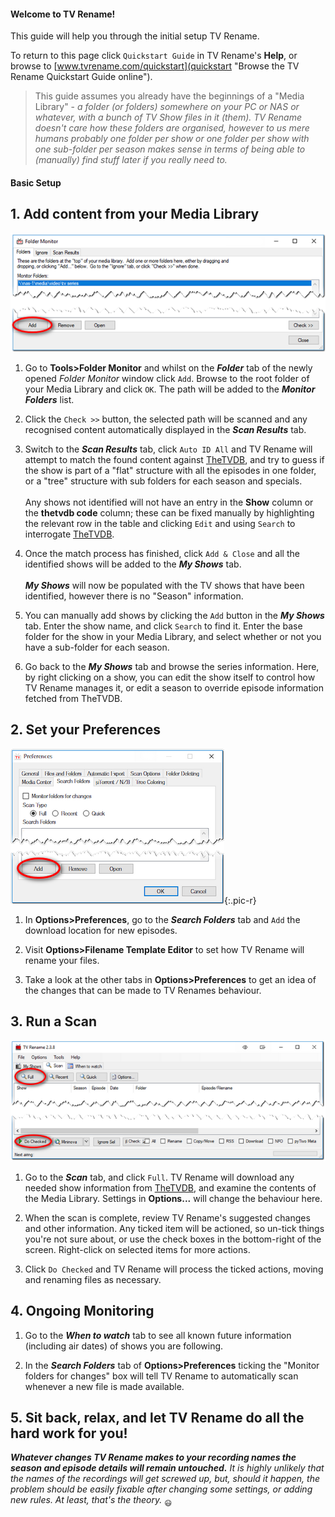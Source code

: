 #### Welcome to TV Rename!

This guide will help you through the initial setup TV Rename.

To return to this page click `Quickstart Guide` in TV Rename's **Help**, or browse to [www.tvrename.com/quickstart](quickstart "Browse the TV Rename Quickstart Guide online").

> This guide assumes you already have the beginnings of a "Media Library" - *a folder (or folders) somewhere on your PC or NAS or whatever, with a bunch of TV Show files in it (them). TV Rename doesn't care how these folders are organised, however to us mere humans probably one folder per show or one folder per show with one sub-folder per season makes sense in terms of being able to (manually) find stuff later if you really need to.*

#### Basic Setup

## 1. Add content from your Media Library
 ![Tools>Folder Monitor](images/tools/folder-monitor-01.png)
 1. Go to **Tools>Folder Monitor** and whilst on the ***Folder*** tab of the newly opened *Folder Monitor* window click `Add`. Browse to the root folder of your Media Library and click `OK`. The path will be added to the ***Monitor Folders*** list.
 
 2. Click the `Check >>` button, the selected path will be scanned and any recognised content automatically displayed in the ***Scan Results*** tab.
 
 3. Switch to the ***Scan Results*** tab, click `Auto ID All` and TV Rename will attempt to match the found content against [TheTVDB](http://thetvdb.com "Visit thetvdb.com"), and try to guess if the show is part of a "flat" structure with all the episodes in one folder, or a "tree" structure with sub folders for each season and specials.<br /><br />
 Any shows not identified will not have an entry in the **Show** column or the **thetvdb code** column; these can be fixed manually by highlighting the relevant row in the table and clicking `Edit` and using `Search` to interrogate [TheTVDB](http://thetvdb.com "Visit thetvdb.com"). 
 
 4. Once the match process has finished, click `Add & Close` and all the identified shows will be added to the ***My Shows*** tab. <br /><br />
 ***My Shows*** will now be populated with the TV shows that have been identified, however there is no "Season" information.
 
 5. You can manually add shows by clicking the `Add` button in the ***My Shows*** tab. Enter the show name, and click `Search` to find it. 
 Enter the base folder for the show in your Media Library, and select whether or not you have a sub-folder for each season.
 
 6. Go back to the ***My Shows*** tab and browse the series information. Here, by right clicking on a show, you can edit the show itself to control how TV Rename manages it, or edit a season to override episode information fetched from TheTVDB.

## 2. Set your Preferences

![Options>Preferences>Search Folders](images/options/preferences-search-folders-01.png){:.pic-r}
 1. In **Options>Preferences**, go to the ***Search Folders*** tab and `Add` the download location for new episodes.
 
 2. Visit **Options>Filename Template Editor** to set how TV Rename will rename your files.

 2. Take a look at the other tabs in **Options>Preferences** to get an idea of the changes that can be made to TV Renames behaviour.
 
## 3. Run a Scan

![Scan](images/main-window/scan-01.png)

 1. Go to the ***Scan*** tab, and click `Full`. TV Rename will download any needed show information from [TheTVDB](http://thetvdb.com "Visit thetvdb.com"), and examine the contents of the Media Library. Settings in **Options...** will change the behaviour here.

 2. When the scan is complete, review TV Rename's suggested changes and other information. Any ticked item will be actioned, so un-tick things you're not sure about, or use the check boxes in the bottom-right of the screen. Right-click on selected items for more actions.

 3. Click `Do Checked` and TV Rename will process the ticked actions, moving and renaming files as necessary.

## 4. Ongoing Monitoring

 1. Go to the ***When to watch*** tab to see all known future information (including air dates) of shows you are following.
 
 2. In the ***Search Folders*** tab of **Options>Preferences** ticking the "Monitor folders for changes" box will tell TV Rename to automatically scan whenever a new file is made available.

## 5. Sit back, relax, and let TV Rename do all the hard work for you!

***Whatever changes TV Rename makes to your recording names the season and episode details will remain untouched.***
*It is highly unlikely that the names of the recordings will get screwed up, but, should it happen, the problem should be easily fixable after changing some settings, or adding new rules. At least, that's the theory.* <sub>:smiley:</sub>

